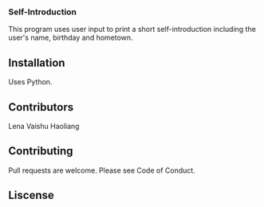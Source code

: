 ### Self-Introduction

  This program uses user input to print a short self-introduction including the user's name, birthday and hometown.

## Installation

  Uses Python.

## Contributors

  Lena
  Vaishu
  Haoliang

## Contributing

   Pull requests are welcome. Please see Code of Conduct.

## Liscense 


